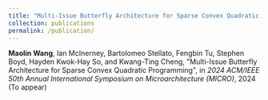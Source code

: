 ```yaml
---
title: "Multi-Issue Butterfly Architecture for Sparse Convex Quadratic Programming"
collection: publications
permalink: /publication/
---
```

**Maolin Wang**, Ian McInerney, Bartolomeo Stellato, Fengbin Tu, Stephen Boyd, Hayden Kwok-Hay So, and Kwang-Ting Cheng, "Multi-Issue Butterfly Architecture for Sparse Convex Quadratic Programming", in *2024 ACM/IEEE 50th Annual International Symposium on Microarchitecture (MICRO)*, 2024 (To appear) 
